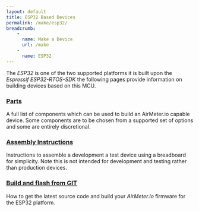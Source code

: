 ```yaml
---
layout: default
title: ESP32 Based Devices
permalink: /make/esp32/
breadcrumb:
    - 
      name: Make a Device
      url: /make
    - 
      name: ESP32
---
```


The *ESP32* is one of the two supported platforms it is built upon the *Espressif ESP32-RTOS-SDK* the following pages provide information on building devices based on this MCU.

### [Parts](/make/esp32/parts) 
A full list of components which can be used to build an AirMeter.io capable device. Some components are to be chosen from a supported set of options and some are entirely discretional.

### [Assembly Instructions](/make/esp32/assembly)
Instructions to assemble a development a test device using a breadboard for simplicity. Note this is not intended for development and testing rather than production devices.

### [Build and flash from GIT](/make/esp32/firmware_build) 
 How to get the latest source code and build your *AirMeter.io* firmware for the ESP32 platform.





